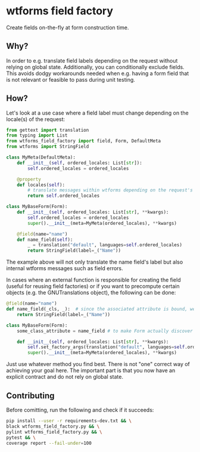 # wtforms field factory
Create fields on-the-fly at form construction time.

## Why?
In order to e.g. translate field labels depending on the request without relying on global state.
Additionally, you can conditionally exclude fields. This avoids dodgy workarounds needed when e.g.
having a form field that is not relevant or feasible to pass during unit testing.

## How?
Let's look at a use case where a field label must change depending on the locale(s) of the request:
```python
from gettext import translation
from typing import List
from wtforms_field_factory import field, Form, DefaultMeta
from wtforms import StringField

class MyMeta(DefaultMeta):
    def __init__(self, ordered_locales: List[str]):
        self.ordered_locales = ordered_locales

    @property
    def locales(self):
        # translate messages within wtforms depending on the request's locale(s)
        return self.ordered_locales

class MyBaseForm(Form):
    def __init__(self, ordered_locales: List[str], **kwargs):
        self.ordered_locales = ordered_locales
        super().__init__(meta=MyMeta(ordered_locales), **kwargs)

    @field(name="name")
    def name_field(self):
        _ = translation("default", languages=self.ordered_locales)
        return StringField(label=_("Name"))
```
The example above will not only translate the name field's label but also internal wtforms messages
such as field errors.

In cases where an external function is responsible for creating the field (useful for reusing field
factories) or if you want to precompute certain objects (e.g. the GNUTranslations object), the
following can be done:

```python
@field(name="name")
def name_field(_cls, _):  # since the associated attribute is bound, we need the class type as first arg
    return StringField(label=_("Name"))

class MyBaseForm(Form):
    some_class_attribute = name_field # to make Form actually discover this factory

    def __init__(self, ordered_locales: List[str], **kwargs):
        self.set_factory_args(translation("default", languages=self.ordered_locales))
        super().__init__(meta=MyMeta(ordered_locales), **kwargs)
```
Just use whatever method you find best. There is not "one" correct way of achieving your goal here.
The important part is that you now have an explicit contract and do not rely on global state.


## Contributing
Before comitting, run the following and check if it succeeds:
```sh
pip install --user -r requirements-dev.txt && \
black wtforms_field_factory.py && \
pylint wtforms_field_factory.py && \
pytest && \
coverage report --fail-under=100
```
